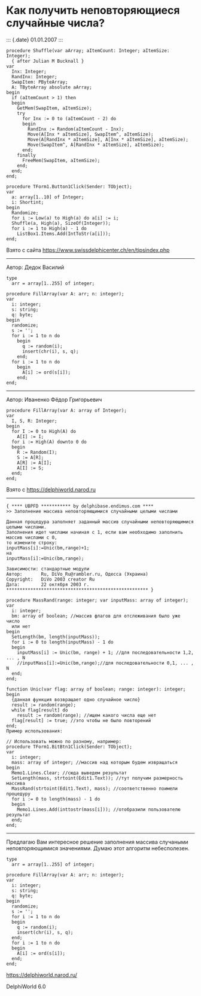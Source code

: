 Как получить неповторяющиеся случайные числа?
=============================================

::: {.date}
01.01.2007
:::

    procedure Shuffle(var aArray; aItemCount: Integer; aItemSize: Integer); 
      { after Julian M Bucknall } 
    var 
      Inx: Integer; 
      RandInx: Integer; 
      SwapItem: PByteArray; 
      A: TByteArray absolute aArray; 
    begin 
      if (aItemCount > 1) then 
      begin 
        GetMem(SwapItem, aItemSize); 
        try 
          for Inx := 0 to (aItemCount - 2) do 
          begin 
            RandInx := Random(aItemCount - Inx); 
            Move(A[Inx * aItemSize], SwapItem^, aItemSize); 
            Move(A[RandInx * aItemSize], A[Inx * aItemSize], aItemSize); 
            Move(SwapItem^, A[RandInx * aItemSize], aItemSize); 
          end; 
        finally 
          FreeMem(SwapItem, aItemSize); 
        end; 
      end; 
    end; 
     
    procedure TForm1.Button1Click(Sender: TObject); 
    var 
      a: array[1..10] of Integer; 
      i: Shortint; 
    begin 
      Randomize; 
      for i := Low(a) to High(a) do a[i] := i; 
      Shuffle(a, High(a), SizeOf(Integer)); 
      for i := 1 to High(a) - 1 do 
        ListBox1.Items.Add(IntToStr(a[i])); 
    end; 

Взято с сайта <https://www.swissdelphicenter.ch/en/tipsindex.php>

------------------------------------------------------------------------

Автор: Дедок Василий

     
    type
      arr = array[1..255] of integer;
     
    procedure FillArray(var A: arr; n: integer);
    var
      i: integer;
      s: string;
      q: byte;
    begin
      randomize;
      s := '';
      for i := 1 to n do
        begin
          q := random(i);
          insert(chr(i), s, q);
        end;
      for i := 1 to n do
        begin
          A[i] := ord(s[i]);
        end;
    end;

------------------------------------------------------------------------

Автор: Иваненко Фёдор Григорьевич

    procedure FillArray(var A: array of Integer);
    var
      I, S, R: Integer;
    begin
      for I := 0 to High(A) do
        A[I] := I;
      for i := High(A) downto 0 do
      begin
        R := Random(I);
        S := A[R];
        A[R] := A[I];
        A[I] := S;
      end;
    end;

Взято с <https://delphiworld.narod.ru>

------------------------------------------------------------------------

    { **** UBPFD *********** by delphibase.endimus.com ****
    >> Заполнение массива неповторяющимися случайными целыми числами
     
    Данная процедура заполняет заданный массив случайными неповторяющимися целыми числами.
    Заполнения идет числами начиная с 1, если вам необходимо заполнить массив числами с 0,
    то измените строку:
    inputMass[i]:=Unic(bm,range)+1;
    на
    inputMass[i]:=Unic(bm,range);
     
    Зависимости: стандартные модули
    Автор:       Ru, DiVo_Ru@rambler.ru, Одесса (Украина)
    Copyright:   DiVo 2003 creator Ru
    Дата:        22 октября 2003 г.
    ***************************************************** }
     
    procedure MassRand(range: integer; var inputMass: array of integer);
    var
      i: integer;
      bm: array of boolean; //массив флагов для отслеживания было уже число
      или нет
    begin
      SetLength(bm, length(inputMass));
      for i := 0 to length(inputMass) - 1 do
      begin
        inputMass[i] := Unic(bm, range) + 1; //для последовательности 1,2, ... , N
        //inputMass[i]:=Unic(bm,range);//для последовательности 0,1, ... , N
      end;
    end;
     
    function Unic(var flag: array of boolean; range: integer): integer;
    begin
      {данная функция возвращает одно случайное число}
      result := random(range);
      while flag[result] do
        result := random(range); //ищем какого числа еще нет
      flag[result] := true; //это чтобы не было повторений
    end;
    Пример использования: 
     
    // Использовать можно по разному, например:
    procedure TForm1.BitBtn1Click(Sender: TObject);
    var
      i: integer;
      mass: array of integer; //массив над которым будем извращаться
    begin
      Memo1.Lines.Clear; //сюда выведем результат
      SetLength(mass, strtoint(Edit1.Text)); //тут получим размерность массива
      MassRand(strtoint(Edit1.Text), mass); //соответственно поимели процедуру
      for i := 0 to length(mass) - 1 do
      begin
        Memo1.Lines.Add(inttostr(mass[i])); //отобразили пользователю результат
      end;
    end;

------------------------------------------------------------------------

Предлагаю Вам интересное решение заполнения массива случаными
неповторяющимися значениями. Думаю этот алгоритм небесполезен.

    type
      arr = array[1..255] of integer;
     
    procedure FillArray(var A: arr; n: integer);
    var
      i: integer;
      s: string;
      q: byte;
    begin
      randomize;
      s := '';
      for i := 1 to n do
      begin
        q := random(i);
        insert(chr(i), s, q);
      end;
      for i := 1 to n do
      begin
        A[i] := ord(s[i]);
      end;
    end; 

<https://delphiworld.narod.ru/>

DelphiWorld 6.0
